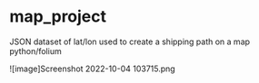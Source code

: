 # map_project
JSON dataset of lat/lon used to create a shipping path on a map
python/folium

![image]Screenshot 2022-10-04 103715.png
